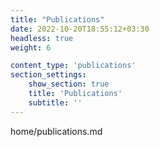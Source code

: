 ```yaml
---
title: "Publications"
date: 2022-10-20T18:55:12+03:30
headless: true
weight: 6

content_type: 'publications'
section_settings:
    show_section: true
    title: 'Publications'
    subtitle: ''    
---
```


home/publications.md